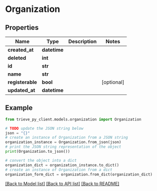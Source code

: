 # Organization


## Properties

Name | Type | Description | Notes
------------ | ------------- | ------------- | -------------
**created_at** | **datetime** |  | 
**deleted** | **int** |  | 
**id** | **str** |  | 
**name** | **str** |  | 
**registerable** | **bool** |  | [optional] 
**updated_at** | **datetime** |  | 

## Example

```python
from trieve_py_client.models.organization import Organization

# TODO update the JSON string below
json = "{}"
# create an instance of Organization from a JSON string
organization_instance = Organization.from_json(json)
# print the JSON string representation of the object
print(Organization.to_json())

# convert the object into a dict
organization_dict = organization_instance.to_dict()
# create an instance of Organization from a dict
organization_form_dict = organization.from_dict(organization_dict)
```
[[Back to Model list]](../README.md#documentation-for-models) [[Back to API list]](../README.md#documentation-for-api-endpoints) [[Back to README]](../README.md)


